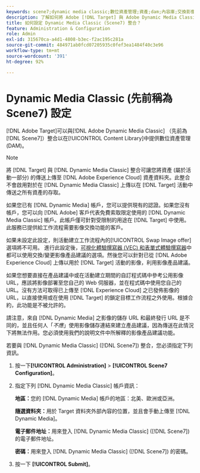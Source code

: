 ```yaml
---
keywords: scene7;dynamic media classic;數位資產管理;資產;dam;內容庫;交換影像
description: 了解如何將 Adobe [!DNL Target] 與 Adobe Dynamic Media Classic (先前稱為 Scene7) 整合以在內容庫中提供數位資產管理 (DAM)。
title: 如何設定 Dynamic Media Classic (Scene7) 整合？
feature: Administration & Configuration
role: Admin
exl-id: 315670ca-a4d1-4808-b3ec-f2ac195c281a
source-git-commit: 484971ab0fcd07205935c0fef3ea1484f40c3e96
workflow-type: tm+mt
source-wordcount: '391'
ht-degree: 92%

---
```


# Dynamic Media Classic (先前稱為 Scene7) 設定

[!DNL Adobe Target]可以與[!DNL Adobe Dynamic Media Classic] （先前為[!DNL Scene7]）整合以在[!UICONTROL Content Library]中提供數位資產管理(DAM)。

>[!NOTE]
>
>將 [!DNL Target] 與 [!DNL Dynamic Media Classic] 整合可讓您將資產 (屬於活動一部分) 的傳送上傳至 [!DNL Adobe Experience Cloud] 資產資料夾。此整合不會啟用對於在 [!DNL Dynamic Media Classic]  上傳以在 [!DNL Target] 活動中傳送之所有資產的存取。

如果您已有 [!DNL Dynamic Media] 帳戶，您可以提供現有的認證。如果您沒有帳戶，您可以向 [!DNL Adobe] 客戶代表免費索取限定使用的 [!DNL Dynamic Media Classic] 帳戶。此帳戶僅可針對受限制的用途在 [!DNL Target] 中使用。此服務已提供給工作流程需要影像交換功能的客戶。

<!-- 
>[!NOTE]
>
>A restricted-use, free [!DNL Dynamic Media Classic] account for [!DNL Adobe Target] is no longer supported for new customers or new users. Existing sign-in credentials work as usual. 
-->

如果未設定此設定，則活動建立工作流程內的[!UICONTROL Swap Image offer]選項將不可用。 進行此設定後，[可視化體驗撰寫器 (VEC) 和表單式體驗撰寫器](/help/main/c-experiences/experiences.md#concept_A2E10F6AFB3D4AEAB6951EE14688848D)中都可以使用交換/變更影像產品建議的選項。然後您可以針對已從 [!DNL Adobe Experience Cloud] 上傳以用於 [!DNL Target] 活動的影像，利用影像產品建議。

如果您想要直接在產品建議中或在活動建立期間的自訂程式碼中參考公用影像 URL，應該將影像部署至您自己的 Web 伺服器，並在程式碼中使用您自己的 URL。沒有方法可取得已上傳至 [!DNL Experience Cloud] 之已發佈影像的 URL，以直接使用或在使用 [!DNL Target] 的鎖定目標工作流程之外使用。根據合約，此功能是不被允許的。

請注意，來自 [!DNL Dynamic Media] 之影像的儲存 URL 和最終發行 URL 是不同的，並且任何人「*不應*」使用影像儲存連結來建立產品建議，因為傳送在此情況下將無法作用。您必須使用我們的說明文件中所解釋的影像產品建議功能。

若要與 [!DNL Dynamic Media Classic] ([!DNL Scene7]) 整合，您必須指定下列資訊。

1. 按一下&#x200B;**[!UICONTROL Administration]** > **[!UICONTROL Scene7 Configuration]**。

1. 指定下列 [!DNL Dynamic Media Classic] 帳戶資訊：

   **地區：**&#x200B;您的 [!DNL Dynamic Media] 帳戶的地區：北美、歐洲或亞洲。

   **隨選資料夾：**&#x200B;用於 Target 資料夾外部內容的位置，並且會手動上傳至 [!DNL Dynamic Media]。

   **電子郵件地址：**&#x200B;用來登入 [!DNL Dynamic Media Classic] ([!DNL Scene7]) 的電子郵件地址。

   **密碼：**&#x200B;用來登入 [!DNL Dynamic Media Classic] ([!DNL Scene7]) 的密碼。

1. 按一下 **[!UICONTROL Submit]**。
